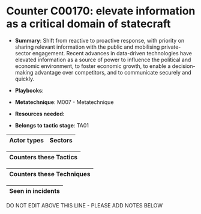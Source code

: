 # Counter C00170: elevate information as a critical domain of statecraft

* **Summary**: Shift from reactive to proactive response, with priority on sharing relevant information with the public and mobilising private-sector engagement. Recent advances in data-driven technologies have elevated information as a source of power to influence the political and economic environment, to foster economic growth, to enable a decision-making advantage over competitors, and to communicate securely and quickly.

* **Playbooks**: 

* **Metatechnique**: M007 - Metatechnique

* **Resources needed:** 

* **Belongs to tactic stage**: TA01


| Actor types | Sectors |
| ----------- | ------- |



| Counters these Tactics |
| ---------------------- |



| Counters these Techniques |
| ------------------------- |



| Seen in incidents |
| ----------------- |


DO NOT EDIT ABOVE THIS LINE - PLEASE ADD NOTES BELOW